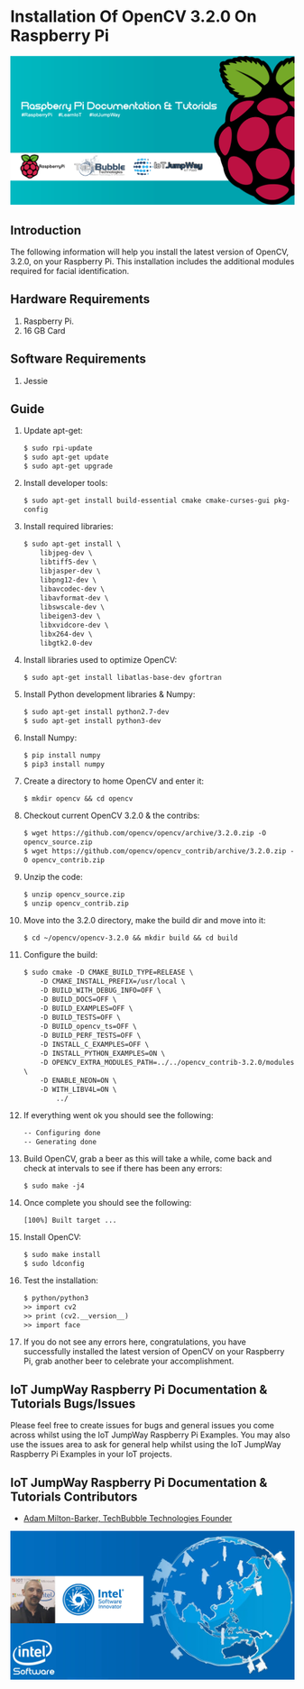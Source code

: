 # Installation Of OpenCV 3.2.0 On Raspberry Pi

![TechBubble IoT JumpWay Docs](../images/main/Raspberry-Pi-Documentation.png)

## Introduction

The following information will help you install the latest version of OpenCV, 3.2.0, on your Raspberry Pi. This installation includes the additional modules required for facial identification.

## Hardware Requirements

1. Raspberry Pi.
2. 16 GB Card

## Software Requirements

1. Jessie

## Guide

1. Update apt-get:

    ```
    $ sudo rpi-update
    $ sudo apt-get update
    $ sudo apt-get upgrade
    ```

2. Install developer tools:

    ```
    $ sudo apt-get install build-essential cmake cmake-curses-gui pkg-config
    ```

3. Install required libraries:

    ```
    $ sudo apt-get install \
        libjpeg-dev \
        libtiff5-dev \
        libjasper-dev \
        libpng12-dev \
        libavcodec-dev \
        libavformat-dev \
        libswscale-dev \
        libeigen3-dev \
        libxvidcore-dev \
        libx264-dev \
        libgtk2.0-dev
    ```

4. Install libraries used to optimize OpenCV:

    ```
    $ sudo apt-get install libatlas-base-dev gfortran
    ```

5. Install Python development libraries & Numpy:

    ```
    $ sudo apt-get install python2.7-dev
    $ sudo apt-get install python3-dev
    ```

6. Install Numpy:

    ```
    $ pip install numpy
    $ pip3 install numpy
    ```

7. Create a directory to home OpenCV and enter it:

    ```
    $ mkdir opencv && cd opencv
    ```

8. Checkout current OpenCV 3.2.0 & the contribs:

    ```
    $ wget https://github.com/opencv/opencv/archive/3.2.0.zip -O opencv_source.zip
    $ wget https://github.com/opencv/opencv_contrib/archive/3.2.0.zip -O opencv_contrib.zip
    ```

9. Unzip the code:

    ```
    $ unzip opencv_source.zip
    $ unzip opencv_contrib.zip
    ```

10. Move into the 3.2.0 directory, make the build dir and move into it:

    ```
    $ cd ~/opencv/opencv-3.2.0 && mkdir build && cd build
    ```

11. Configure the build:

    ```
    $ sudo cmake -D CMAKE_BUILD_TYPE=RELEASE \
        -D CMAKE_INSTALL_PREFIX=/usr/local \
        -D BUILD_WITH_DEBUG_INFO=OFF \
        -D BUILD_DOCS=OFF \
        -D BUILD_EXAMPLES=OFF \
        -D BUILD_TESTS=OFF \
        -D BUILD_opencv_ts=OFF \
        -D BUILD_PERF_TESTS=OFF \
        -D INSTALL_C_EXAMPLES=OFF \
        -D INSTALL_PYTHON_EXAMPLES=ON \
        -D OPENCV_EXTRA_MODULES_PATH=../../opencv_contrib-3.2.0/modules \
        -D ENABLE_NEON=ON \
        -D WITH_LIBV4L=ON \
            ../
    ```
12. If everything went ok you should see the following:

    ```
    -- Configuring done
    -- Generating done
    ```

13. Build OpenCV, grab a beer as this will take a while, come back and check at intervals to see if there has been any errors:

    ```
    $ sudo make -j4
    ```

14. Once complete you should see the following: 

    ```
    [100%] Built target ...
    ```

15. Install OpenCV:

    ```
    $ sudo make install
    $ sudo ldconfig
    ```

16. Test the installation:

    ```
    $ python/python3
    >> import cv2
    >> print (cv2.__version__)
    >> import face
    ```

17. If you do not see any errors here, congratulations, you have successfully installed the latest version of OpenCV on your Raspberry Pi, grab another beer to celebrate your accomplishment.

## IoT JumpWay Raspberry Pi Documentation & Tutorials Bugs/Issues

Please feel free to create issues for bugs and general issues you come across whilst using the IoT JumpWay Raspberry Pi Examples. You may also use the issues area to ask for general help whilst using the IoT JumpWay Raspberry Pi Examples in your IoT projects.

## IoT JumpWay Raspberry Pi Documentation & Tutorials Contributors

- [Adam Milton-Barker, TechBubble Technologies Founder](https://github.com/AdamMiltonBarker "Adam Milton-Barker, TechBubble Technologies Founder")

![Adam Milton-Barker,  Intel Software Innovator](../images/main/Intel-Software-Innovator.jpg)  
    
